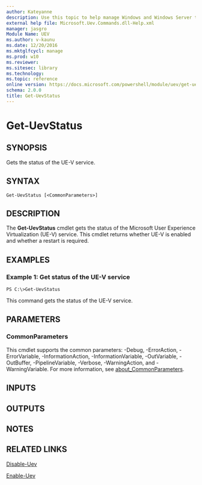 ```yaml
---
author: Kateyanne
description: Use this topic to help manage Windows and Windows Server technologies with Windows PowerShell.
external help file: Microsoft.Uev.Commands.dll-Help.xml
manager: jasgro
Module Name: UEV
ms.author: v-kaunu
ms.date: 12/20/2016
ms.mktglfcycl: manage
ms.prod: w10
ms.reviewer: 
ms.sitesec: library
ms.technology: 
ms.topic: reference
online version: https://docs.microsoft.com/powershell/module/uev/get-uevstatus?view=windowsserver2022-ps&wt.mc_id=ps-gethelp
schema: 2.0.0
title: Get-UevStatus
---
```


# Get-UevStatus

## SYNOPSIS
Gets the status of the UE-V service.

## SYNTAX

```
Get-UevStatus [<CommonParameters>]
```

## DESCRIPTION
The **Get-UevStatus** cmdlet gets the status of the Microsoft User Experience Virtualization (UE-V) service.
This cmdlet returns whether UE-V is enabled and whether a restart is required.

## EXAMPLES

### Example 1: Get status of the UE-V service
```
PS C:\>Get-UevStatus
```

This command gets the status of the UE-V service.

## PARAMETERS

### CommonParameters
This cmdlet supports the common parameters: -Debug, -ErrorAction, -ErrorVariable, -InformationAction, -InformationVariable, -OutVariable, -OutBuffer, -PipelineVariable, -Verbose, -WarningAction, and -WarningVariable. For more information, see [about_CommonParameters](https://go.microsoft.com/fwlink/?LinkID=113216).

## INPUTS

## OUTPUTS

## NOTES

## RELATED LINKS

[Disable-Uev](./Disable-Uev.md)

[Enable-Uev](./Enable-Uev.md)

